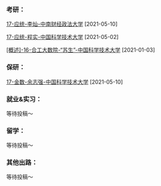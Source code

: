 ### 考研：

[17-应统-李灿-中南财经政法大学](升学就业/数学科学学院/17-应统-李灿.md) [2021-05-10]

[17-应统-程实-中国科学技术大学](升学就业/数学科学学院/17-应统-程实.md) [2021-05-02]

[[概述]-16-合工大数院-“苏生”-中国科学技术大学](升学就业/数学科学学院/16-数学-苏生.md) [2021-01-03]

### 保研：

[17-金数-余志强-中国科学技术大学](https://ahuer-leaplap.github.io/Impart-Inherit/docs/升学就业/数学科学学院/17-金数-余志强.pdf) [2021-05-10]

### 就业&实习：

等待投稿～

### 留学：

等待投稿～

### 其他出路：

等待投稿～
